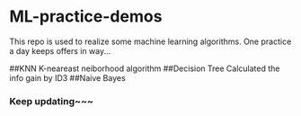 # ML-practice-demos
This repo is used to realize some machine learning algorithms.
One practice a day keeps offers in way...


##KNN
K-neareast neiborhood algorithm
##Decision Tree
Calculated the info gain by ID3
##Naive Bayes




### Keep updating~~~
